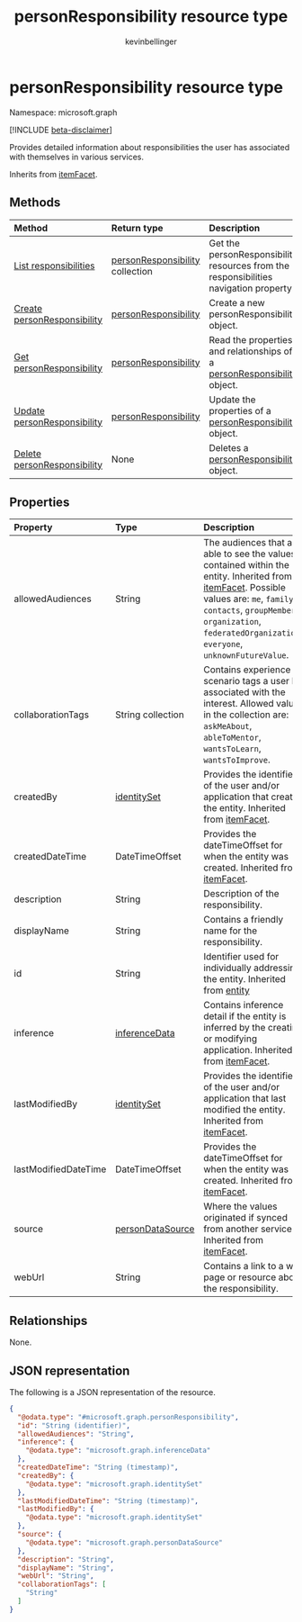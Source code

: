 ﻿---
title: "personResponsibility resource type"
description: "personResponsibility resource type"
author: "kevinbellinger"
localization_priority: Normal
ms.prod: "people"
doc_type: resourcePageType
---

# personResponsibility resource type

Namespace: microsoft.graph

[!INCLUDE [beta-disclaimer](../../includes/beta-disclaimer.md)]

Provides detailed information about responsibilities the user has associated with themselves in various services.

Inherits from [itemFacet](../resources/itemfacet.md).

## Methods

| Method                                                                 | Return type                                                             | Description                                                                                                     |
| :--------------------------------------------------------------------- | :---------------------------------------------------------------------- | :-------------------------------------------------------------------------------------------------------------- |
| [List responsibilities](../api/profile-list-responsibilities.md)       | [personResponsibility](../resources/personresponsibility.md) collection | Get the personResponsibility resources from the responsibilities navigation property.                           |
| [Create personResponsibility](../api/profile-post-responsibilities.md) | [personResponsibility](../resources/personresponsibility.md)            | Create a new personResponsibility object.                                                                       |
| [Get personResponsibility](../api/personresponsibility-get.md)         | [personResponsibility](../resources/personresponsibility.md)            | Read the properties and relationships of a [personResponsibility](../resources/personresponsibility.md) object. |
| [Update personResponsibility](../api/personresponsibility-update.md)   | [personResponsibility](../resources/personresponsibility.md)            | Update the properties of a [personResponsibility](../resources/personresponsibility.md) object.                 |
| [Delete personResponsibility](../api/personresponsibility-delete.md)   | None                                                                    | Deletes a [personResponsibility](../resources/personresponsibility.md) object.                                  |

## Properties

| Property             | Type                                                 | Description                                                                                                                                                                                                                                                                    |
| :------------------- | :--------------------------------------------------- | :----------------------------------------------------------------------------------------------------------------------------------------------------------------------------------------------------------------------------------------------------------------------------- |
| allowedAudiences     | String                                               | The audiences that are able to see the values contained within the entity. Inherited from [itemFacet](../resources/itemfacet.md). Possible values are: `me`, `family`, `contacts`, `groupMembers`, `organization`, `federatedOrganizations`, `everyone`, `unknownFutureValue`. |
| collaborationTags    | String collection                                    | Contains experience scenario tags a user has associated with the interest. Allowed values in the collection are: `askMeAbout`, `ableToMentor`, `wantsToLearn`, `wantsToImprove`.                                                                                               |
| createdBy            | [identitySet](../resources/identityset.md)           | Provides the identifier of the user and/or application that created the entity. Inherited from [itemFacet](../resources/itemfacet.md).                                                                                                                                         |
| createdDateTime      | DateTimeOffset                                       | Provides the dateTimeOffset for when the entity was created. Inherited from [itemFacet](../resources/itemfacet.md).                                                                                                                                                            |
| description          | String                                               | Description of the responsibility.                                                                                                                                                                                                                                             |
| displayName          | String                                               | Contains a friendly name for the responsibility.                                                                                                                                                                                                                               |
| id                   | String                                               | Identifier used for individually addressing the entity. Inherited from [entity](../resources/entity.md)                                                                                                                                                                        |
| inference            | [inferenceData](../resources/inferencedata.md)       | Contains inference detail if the entity is inferred by the creating or modifying application. Inherited from [itemFacet](../resources/itemfacet.md).                                                                                                                           |
| lastModifiedBy       | [identitySet](../resources/identityset.md)           | Provides the identifier of the user and/or application that last modified the entity. Inherited from [itemFacet](../resources/itemfacet.md).                                                                                                                                   |
| lastModifiedDateTime | DateTimeOffset                                       | Provides the dateTimeOffset for when the entity was created. Inherited from [itemFacet](../resources/itemfacet.md).                                                                                                                                                            |
| source               | [personDataSource](../resources/persondatasource.md) | Where the values originated if synced from another service. Inherited from [itemFacet](../resources/itemfacet.md).                                                                                                                                                             |
| webUrl               | String                                               | Contains a link to a web page or resource about the responsibility.                                                                                                                                                                                                            |

## Relationships

None.

## JSON representation

The following is a JSON representation of the resource.

<!-- {
  "blockType": "resource",
  "keyProperty": "id",
  "@odata.type": "microsoft.graph.personResponsibility",
  "baseType": "microsoft.graph.itemFacet",
  "openType": false
}
-->

```json
{
  "@odata.type": "#microsoft.graph.personResponsibility",
  "id": "String (identifier)",
  "allowedAudiences": "String",
  "inference": {
    "@odata.type": "microsoft.graph.inferenceData"
  },
  "createdDateTime": "String (timestamp)",
  "createdBy": {
    "@odata.type": "microsoft.graph.identitySet"
  },
  "lastModifiedDateTime": "String (timestamp)",
  "lastModifiedBy": {
    "@odata.type": "microsoft.graph.identitySet"
  },
  "source": {
    "@odata.type": "microsoft.graph.personDataSource"
  },
  "description": "String",
  "displayName": "String",
  "webUrl": "String",
  "collaborationTags": [
    "String"
  ]
}
```
